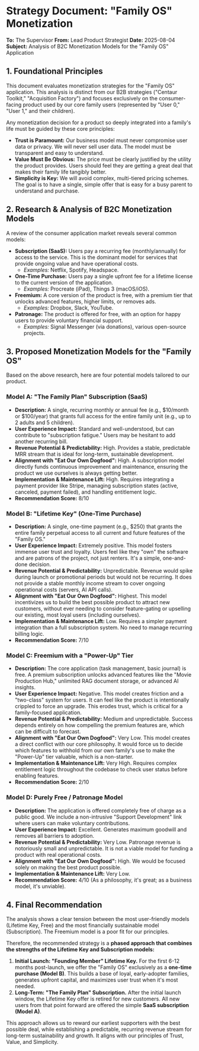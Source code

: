 # Strategy Document: "Family OS" Monetization

**To:** The Supervisor
**From:** Lead Product Strategist
**Date:** 2025-08-04
**Subject:** Analysis of B2C Monetization Models for the "Family OS" Application

## 1. Foundational Principles

This document evaluates monetization strategies for the "Family OS" application. This analysis is distinct from our B2B strategies ("Centaur Toolkit," "Acquisition Factory") and focuses exclusively on the consumer-facing product used by our core family users (represented by "User 0," "User 1," and their children).

Any monetization decision for a product so deeply integrated into a family's life must be guided by these core principles:

*   **Trust is Paramount:** Our business model must never compromise user data or privacy. We will never sell user data. The model must be transparent and easy to understand.
*   **Value Must Be Obvious:** The price must be clearly justified by the utility the product provides. Users should feel they are getting a great deal that makes their family life tangibly better.
*   **Simplicity is Key:** We will avoid complex, multi-tiered pricing schemes. The goal is to have a single, simple offer that is easy for a busy parent to understand and purchase.

## 2. Research & Analysis of B2C Monetization Models

A review of the consumer application market reveals several common models:

*   **Subscription (SaaS):** Users pay a recurring fee (monthly/annually) for access to the service. This is the dominant model for services that provide ongoing value and have operational costs.
    *   *Examples:* Netflix, Spotify, Headspace.
*   **One-Time Purchase:** Users pay a single upfront fee for a lifetime license to the current version of the application.
    *   *Examples:* Procreate (iPad), Things 3 (macOS/iOS).
*   **Freemium:** A core version of the product is free, with a premium tier that unlocks advanced features, higher limits, or removes ads.
    *   *Examples:* Dropbox, Slack, YouTube.
*   **Patronage:** The product is offered for free, with an option for happy users to provide voluntary financial support.
    *   *Examples:* Signal Messenger (via donations), various open-source projects.

## 3. Proposed Monetization Models for the "Family OS"

Based on the above research, here are four potential models tailored to our product.

### Model A: "The Family Plan" Subscription (SaaS)
*   **Description:** A single, recurring monthly or annual fee (e.g., $10/month or $100/year) that grants full access for the entire family unit (e.g., up to 2 adults and 5 children).
*   **User Experience Impact:** Standard and well-understood, but can contribute to "subscription fatigue." Users may be hesitant to add another recurring bill.
*   **Revenue Potential & Predictability:** High. Provides a stable, predictable MRR stream that is ideal for long-term, sustainable development.
*   **Alignment with "Eat Our Own Dogfood":** High. A subscription model directly funds continuous improvement and maintenance, ensuring the product we use ourselves is always getting better.
*   **Implementation & Maintenance Lift:** High. Requires integrating a payment provider like Stripe, managing subscription states (active, canceled, payment failed), and handling entitlement logic.
*   **Recommendation Score:** 8/10

### Model B: "Lifetime Key" (One-Time Purchase)
*   **Description:** A single, one-time payment (e.g., $250) that grants the entire family perpetual access to all current and future features of the "Family OS."
*   **User Experience Impact:** Extremely positive. This model fosters immense user trust and loyalty. Users feel like they "own" the software and are patrons of the project, not just renters. It's a simple, one-and-done decision.
*   **Revenue Potential & Predictability:** Unpredictable. Revenue would spike during launch or promotional periods but would not be recurring. It does not provide a stable monthly income stream to cover ongoing operational costs (servers, AI API calls).
*   **Alignment with "Eat Our Own Dogfood":** Highest. This model incentivizes us to build the best possible product to attract new customers, without ever needing to consider feature-gating or upselling our existing, most loyal users (including ourselves).
*   **Implementation & Maintenance Lift:** Low. Requires a simpler payment integration than a full subscription system. No need to manage recurring billing logic.
*   **Recommendation Score:** 7/10

### Model C: Freemium with a "Power-Up" Tier
*   **Description:** The core application (task management, basic journal) is free. A premium subscription unlocks advanced features like the "Movie Production Hub," unlimited RAG document storage, or advanced AI insights.
*   **User Experience Impact:** Negative. This model creates friction and a "two-class" system for users. It can feel like the product is intentionally crippled to force an upgrade. This erodes trust, which is critical for a family-focused application.
*   **Revenue Potential & Predictability:** Medium and unpredictable. Success depends entirely on how compelling the premium features are, which can be difficult to forecast.
*   **Alignment with "Eat Our Own Dogfood":** Very Low. This model creates a direct conflict with our core philosophy. It would force us to decide which features to withhold from our own family's use to make the "Power-Up" tier valuable, which is a non-starter.
*   **Implementation & Maintenance Lift:** Very High. Requires complex entitlement logic throughout the codebase to check user status before enabling features.
*   **Recommendation Score:** 2/10

### Model D: Purely Free / Patronage Model
*   **Description:** The application is offered completely free of charge as a public good. We include a non-intrusive "Support Development" link where users can make voluntary contributions.
*   **User Experience Impact:** Excellent. Generates maximum goodwill and removes all barriers to adoption.
*   **Revenue Potential & Predictability:** Very Low. Patronage revenue is notoriously small and unpredictable. It is not a viable model for funding a product with real operational costs.
*   **Alignment with "Eat Our Own Dogfood":** High. We would be focused solely on making the best product possible.
*   **Implementation & Maintenance Lift:** Very Low.
*   **Recommendation Score:** 4/10 (As a philosophy, it's great; as a business model, it's unviable).

## 4. Final Recommendation

The analysis shows a clear tension between the most user-friendly models (Lifetime Key, Free) and the most financially sustainable model (Subscription). The Freemium model is a poor fit for our principles.

Therefore, the recommended strategy is a **phased approach that combines the strengths of the Lifetime Key and Subscription models:**

1.  **Initial Launch: "Founding Member" Lifetime Key.** For the first 6-12 months post-launch, we offer the "Family OS" exclusively as a **one-time purchase (Model B)**. This builds a base of loyal, early-adopter families, generates upfront capital, and maximizes user trust when it's most needed.
2.  **Long-Term: "The Family Plan" Subscription.** After the initial launch window, the Lifetime Key offer is retired for new customers. All new users from that point forward are offered the simple **SaaS subscription (Model A)**.

This approach allows us to reward our earliest supporters with the best possible deal, while establishing a predictable, recurring revenue stream for long-term sustainability and growth. It aligns with our principles of Trust, Value, and Simplicity.
